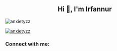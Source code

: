 <h2 align="center">Hi 👋, I'm  Irfannur</h2>

<p align="left"> <img src="https://komarev.com/ghpvc/?username=anxietyzz&label=Profile%20views&color=0e75b6&style=flat" alt="anxietyzz" /> </p>

<p align="left"> <a href="https://github.com/ryo-ma/github-profile-trophy"><img src="https://github-profile-trophy.vercel.app/?username=anxietyzz" alt="anxietyzz" /></a> </p>

<h3 align="left">Connect with me:</h3>
<p align="left">
</p>
